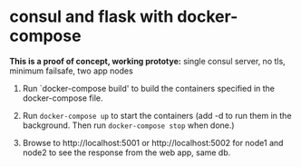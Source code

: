 # consul and flask with docker-compose


**This is a proof of concept, working prototye:** single consul server, no tls, minimum failsafe, two app nodes


1. Run `docker-compose build' to build the containers specified in the docker-compose file.

1. Run `docker-compose up` to start the containers (add -d to run them in the background. Then run `docker-compose stop` when done.)  

1. Browse to http://localhost:5001 or http://localhost:5002 for node1 and node2 to see the response from the web app, same db. 
